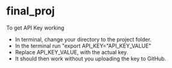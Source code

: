 # final_proj

To get API Key working
* In terminal, change your directory to the project folder.
* In the terminal run "export API_KEY="API_KEY_VALUE"
* Replace API_KEY_VALUE, with the actual key.
* It should then work without you uploading the key to GitHub.